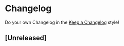 # Changelog

Do your own Changelog in the [Keep a Changelog](https://keepachangelog.com/en/1.1.0/) style!

## [Unreleased]

